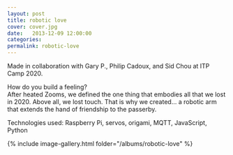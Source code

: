 ```yaml
---
layout: post
title: robotic love
cover: cover.jpg
date:   2013-12-09 12:00:00
categories: 
permalink: robotic-love
---
```


Made in collaboration with Gary P., Philip Cadoux, and Sid Chou at ITP Camp 2020.

How do you build a feeling?  
After heated Zooms, we defined the one thing that embodies all that we lost in 2020. Above all, we lost touch. That is why we created... a robotic arm that extends the hand of friendship to the passerby.

Technologies used: Raspberry Pi, servos, origami, MQTT, JavaScript, Python


{% include image-gallery.html folder="/albums/robotic-love" %}
